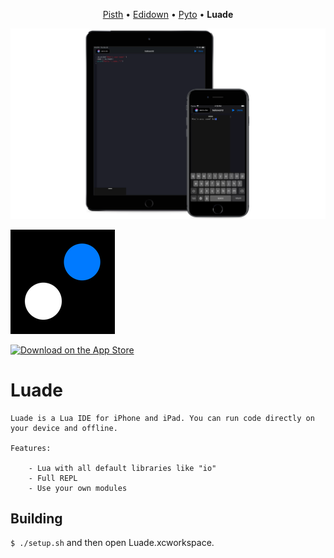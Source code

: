 
<p align="center">
<a href="https://github.com/ColdGrub1384/Pisth">Pisth</a> &bull;
<a href="https://github.com/ColdGrub1384/Edidown">Edidown</a> &bull;
<a href="https://github.com/ColdGrub1384/Pyto">Pyto</a> &bull;
<b>Luade</b>
</p>

![Mockup](mockup.png)

![Icon](https://raw.githubusercontent.com/ColdGrub1384/Luade/master/Luade/Assets.xcassets/AppIcon.appiconset/Icon-App-83.5x83.5%402x.png)

[![Download on the App Store](https://pisth.github.io/appstorebadge.svg)](https://itunes.apple.com/us/app/luade-lua-ide/id1444956026)

# Luade

```
Luade is a Lua IDE for iPhone and iPad. You can run code directly on your device and offline.

Features:

    - Lua with all default libraries like "io"
    - Full REPL
    - Use your own modules
```

## Building

`$ ./setup.sh` and then open Luade.xcworkspace.
